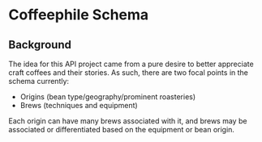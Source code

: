 # Coffeephile Schema

## Background

The idea for this API project came from a pure desire to better appreciate craft coffees and their stories. As such, there are two focal points in the schema currently:

- Origins (bean type/geography/prominent roasteries)
- Brews (techniques and equipment)

Each origin can have many brews associated with it, and brews may be associated or differentiated based on the equipment or bean origin.

```graphql

```
